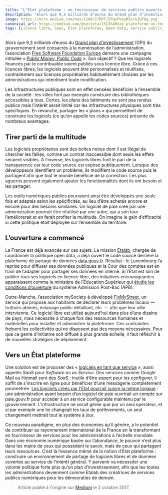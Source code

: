 ```yaml
---
title: "L’État plateforme : un fournisseur de services publics ouverts ?"
description: "Alors que 9,3 milliards d’euros du Grand plan d’investissement (GPI) du gouvernement sont consacrés à la numérisation de l’administration, l’association Free Software Foundation Europe démarre une campagne intitulée « Public Money, Public Code »."
image: https://miro.medium.com/max/1200/1*RPTj5PqxPveyMIorkZUf8g.png
canonical_url: https://medium.com/@seiteta/l%C3%A9tat-plateforme-un-fournisseur-de-services-publics-ouverts-7d9a5f87c4ba
tags: [Licence libre, SaaS, État plateforme, Open data, Service public]
---
```


Alors que 9,3 milliards d’euros du [Grand plan d’investissement](http://www.gouvernement.fr/grand-plan-d-investissement-57-milliards-d-euros-d-investissement-public-sur-le-quinquennat) (GPI) du gouvernement sont consacrés à la numérisation de l’administration, l’association [Free Software Foundation Europe](https://fsfe.org/) démarre une campagne intitulée « *[Public Money, Public Code](https://publiccode.eu/fr/)* ». Son objectif ? Que les logiciels financés par le contribuable soient publiés sous licence libre. Grâce à ces licences libres, les logiciels peuvent être personnalisés et réutilisés, contrairement aux licences propriétaires habituellement choisies par les administrations qui interdisent toute modification.

Les infrastructures publiques sont en effet censées bénéficier à l’ensemble de la société : les villes font par exemple construire des bibliothèques accessibles à tous. Certes, les plans des bâtiments ne sont pas rendus publics mais l’intérêt serait limité car les infrastructures physiques sont très spécifiques. En revanche, partager les « plans » qui permettent de construire les logiciels (ce qu’on appelle les codes sources) présente de nombreux avantages.

## Tirer parti de la multitude

Les logiciels propriétaires sont des boîtes noires dont il est illégal de chercher les failles, comme un contrat inaccessible dont seuls les effets seraient visibles. À l’inverse, les logiciels libres font le pari de la transparence car leur code source est exposé publiquement. Lorsque des développeurs identifient un problème, ils modifient le code source puis le partagent afin que tout le monde bénéficie de la correction. Les plus aguerris peuvent également ajouter les fonctionnalités dont ils ont besoin et les partager.

Les outils numériques publics pourraient ainsi être développés une seule fois et adaptés selon les spécificités, au lieu d’être achetés encore et encore pour des besoins similaires. Un logiciel de paie créé par une administration pourrait être réutilisé par une autre, qui a son tour l’améliorerait et en ferait profiter la multitude. On imagine le gain d’efficacité si cette politique était déployée sur l’ensemble du territoire.

## L’ouverture a commencé

La France est déjà avancée sur ces sujets. La mission [Etalab](https://www.etalab.gouv.fr/qui-sommes-nous), chargée de coordonner la politique open data, a déjà ouvert le code source derrière la plateforme de partage de données [data.gouv.fr](http://www.data.gouv.fr/fr/). Résultat : le Luxembourg l’a reprise pour diffuser ses données publiques et la Cour des comptes est en train de l’adapter pour partager ses données en interne. Si l’État est loin de publier tous ses logiciels en licence libre, des initiatives encourageantes apparaissent comme le ministère de l’Éducation Supérieur qui [étudie les conditions d’ouverture](https://www.etalab.gouv.fr/openapb-remise-et-publication-du-rapport-detalab-sur-les-conditions-douverture-dadmission-post-bac) du système Admission Post-Bac (APB).

Outre-Manche, l’association mySociety à développé [FixMyStreet](https://www.fixmystreet.com/), un service qui propose aux habitants de déclarer leurs problèmes locaux — trottoirs abîmés, éclairage public défaillant, etc. — afin que leur ville intervienne. Ce logiciel libre est utilisé aujourd’hui dans plus d’une dizaine de pays, mais nécessite à chaque fois des ressources humaines et matérielles pour installer et administrer la plateforme. Ces contraintes freinent les collectivités qui ne disposent pas des moyens nécessaires. Pour que ce genre d’initiative soit diffusé à plus grande échelle, il faut réfléchir à de nouvelles stratégies de déploiement.

## Vers un État plateforme

Une solution est de proposer des « [logiciels en tant que service](https://fr.wikipedia.org/wiki/Logiciel_en_tant_que_service) », aussi appelés *SaaS* pour *Software as as Service*. Des services comme Google Mail ou Hotmail sont des *SaaS* : inutile d’être expert pour les configurer, il suffit de s’inscrire en ligne pour bénéficier d’une messagerie complètement paramétrée. [Les logiciels créés par l’État pourrait suivre la même logique](https://medium.com/l-%C3%A2ge-de-la-multitude/num%C3%A9rique-et-administration-l-effondrement-des-cath%C3%A9drales-670ee583ddd) : une administration ayant besoin d’un logiciel de paie ouvrirait un compte sur paie.gouv.fr pour accéder à un service configurable maintenu par le gouvernement. L’infrastructure ne serait gérée que par un seul opérateur, et si par exemple une loi changeait les taux de prélèvements, un seul changement mettrait tout le système à jour.

Ce nouveau paradigme, en plus des économies qu’il génère, a le potentiel de contribuer au rayonnement international de la France en la transformant en fournisseur de services pour les administrations à l’échelle mondiale. Dans une économie numérique basée sur l’abondance, le pouvoir n’est plus dans les mains de ceux qui possèdent le savoir, mais de ceux qui partagent leurs ressources. C’est là l’essence même de la notion d’État plateforme : construire un environnement de partage de logiciels libres et de données ouvertes au service de l’intérêt général. Y parvenir va nécessiter une volonté politique forte plus qu’un plan d’investissement, afin que les toutes les administrations deviennent comme Etalab des créatrices de services publics numériques pour les démocraties de demain.

> Article publié à l'origine sur [Medium](https://medium.com/@seiteta/l%C3%A9tat-plateforme-un-fournisseur-de-services-publics-ouverts-7d9a5f87c4ba) le 2 octobre 2017.
